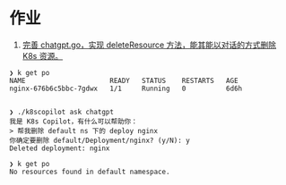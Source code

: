 # 作业
1. [完善 chatgpt.go，实现 deleteResource 方法，能其能以对话的方式删除 K8s 资源。](./cmd/chatgpt.go)
```shell
❯ k get po
NAME                     READY   STATUS    RESTARTS   AGE
nginx-676b6c5bbc-7gdwx   1/1     Running   0          6d6h


❯ ./k8scopilot ask chatgpt
我是 K8s Copilot，有什么可以帮助你：
> 帮我删除 default ns 下的 deploy nginx
你确定要删除 default/Deployment/nginx? (y/N): y
Deleted deployment: nginx

❯ k get po
No resources found in default namespace.
```